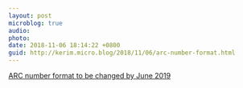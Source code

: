 ```yaml
---
layout: post
microblog: true
audio: 
photo: 
date: 2018-11-06 18:14:22 +0800
guid: http://kerim.micro.blog/2018/11/06/arc-number-format.html
---
```

[ARC number format to be changed by June 2019](http://focustaiwan.tw/news/asoc/201811060008.aspx?fbclid=IwAR1Rz9ZW_wK-1NSNlUmwkt7Z9dpH0UsjKMm7Bk9tCciEE0hbJoSwPCaMUTI)
